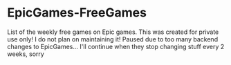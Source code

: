 # EpicGames-FreeGames
List of the weekly free games on Epic games.
This was created for private use only! I do not plan on maintaining it!
Paused due to too many backend changes to EpicGames...
I'll continue when they stop changing stuff every 2 weeks, sorry
